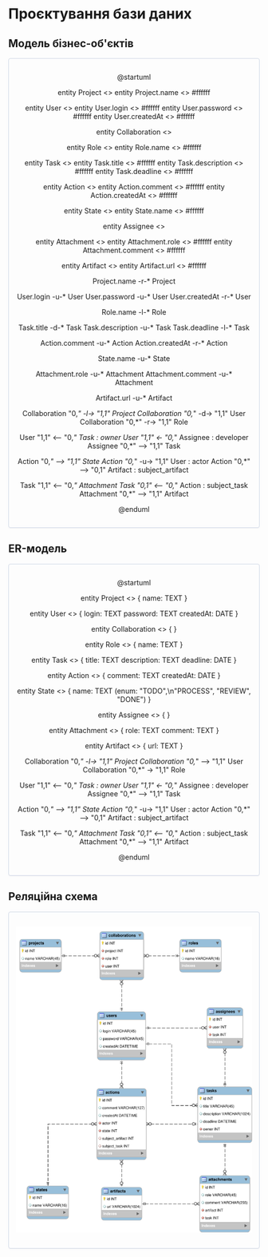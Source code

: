 # Проєктування бази даних

## Модель бізнес-об'єктів

<center style="
    border-radius:4px;
    border: 1px solid #cfd7e6;
    box-shadow: 0 1px 3px 0 rgba(89,105,129,.05), 0 1px 1px 0 rgba(0,0,0,.025);
    padding: 1em;"
>

  @startuml

  entity Project <<ENTITY>>
  entity Project.name <<TEXT>> #ffffff

  entity User <<ENTITY>>
  entity User.login <<TEXT>> #ffffff
  entity User.password <<TEXT>> #ffffff
  entity User.createdAt <<DATE>> #ffffff

  entity Collaboration <<ENTITY>>

  entity Role <<ENTITY>>
  entity Role.name <<TEXT>> #ffffff

  entity Task <<ENTITY>>
  entity Task.title <<TEXT>> #ffffff
  entity Task.description <<TEXT>> #ffffff
  entity Task.deadline <<DATE>> #ffffff

  entity Action <<ENTITY>>
  entity Action.comment <<TEXT>> #ffffff
  entity Action.createdAt <<DATE>> #ffffff

  entity State <<ENTITY>>
  entity State.name <<TEXT>> #ffffff

  entity Assignee <<ENTITY>>

  entity Attachment <<ENTITY>>
  entity Attachment.role <<TEXT>> #ffffff
  entity Attachment.comment <<TEXT>> #ffffff

  entity Artifact <<ENTITY>>
  entity Artifact.url <<TEXT>> #ffffff


  Project.name -r-* Project

  User.login -u-* User
  User.password -u-* User
  User.createdAt -r-* User

  Role.name -l-* Role

  Task.title -d-* Task
  Task.description -u-* Task
  Task.deadline -l-* Task

  Action.comment -u-* Action
  Action.createdAt -r-* Action

  State.name -u-* State

  Attachment.role -u-* Attachment
  Attachment.comment -u-* Attachment

  Artifact.url -u-* Artifact


  Collaboration "0,*" -l-> "1,1" Project
  Collaboration "0,*" -d-> "1,1" User
  Collaboration "0,*" -r-> "1,1" Role

  User "1,1" <-- "0,*" Task : owner
  User "1,1" <- "0,*" Assignee : developer
  Assignee "0,*" --> "1,1" Task

  Action "0,*" --> "1,1" State
  Action "0,*" -u-> "1,1" User : actor
  Action "0,*" --> "0,1" Artifact : subject_artifact

  Task "1,1" <-- "0,*" Attachment
  Task "0,1" <-- "0,*" Action : subject_task
  Attachment "0,*" --> "1,1" Artifact

  @enduml

</center>

## ER-модель

<center style="
    border-radius:4px;
    border: 1px solid #cfd7e6;
    box-shadow: 0 1px 3px 0 rgba(89,105,129,.05), 0 1px 1px 0 rgba(0,0,0,.025);
    padding: 1em;"
>

  @startuml
  
  entity Project <<ENTITY>> {
      name: TEXT
  }

  entity User <<ENTITY>> {
      login: TEXT
      password: TEXT
      createdAt: DATE
  }

  entity Collaboration <<ENTITY>> { }
    
  entity Role <<ENTITY>> {
    name: TEXT
  }
  
  entity Task <<ENTITY>> {
      title: TEXT
      description: TEXT
      deadline: DATE
  }
  
  entity Action <<ENTITY>> {
    comment: TEXT
    createdAt: DATE
  }

  entity State <<ENTITY>> {
    name: TEXT (enum: "TODO",\n"PROCESS", "REVIEW", "DONE")
  }

  entity Assignee <<ENTITY>> { }

  entity Attachment <<ENTITY>> {
      role: TEXT
      comment: TEXT
  }

  entity Artifact <<ENTITY>> {
      url: TEXT
  }


  Collaboration "0,*" -l-> "1,1" Project
  Collaboration "0,*" --> "1,1" User
  Collaboration "0,*" -> "1,1" Role

  User "1,1" <-- "0,*" Task : owner
  User "1,1" <- "0,*" Assignee : developer
  Assignee "0,*" --> "1,1" Task

  Action "0,*" --> "1,1" State
  Action "0,*" -u-> "1,1" User : actor
  Action "0,*" --> "0,1" Artifact : subject_artifact

  Task "1,1" <-- "0,*" Attachment
  Task "0,1" <-- "0,*" Action : subject_task
  Attachment "0,*" --> "1,1" Artifact
  
  @enduml

</center>

## Реляційна схема

<center style="
    border-radius:4px;
    border: 1px solid #cfd7e6;
    box-shadow: 0 1px 3px 0 rgba(89,105,129,.05), 0 1px 1px 0 rgba(0,0,0,.025);
    padding: 1em;"
>

![Alt text](./eerd.svg)

</center>
